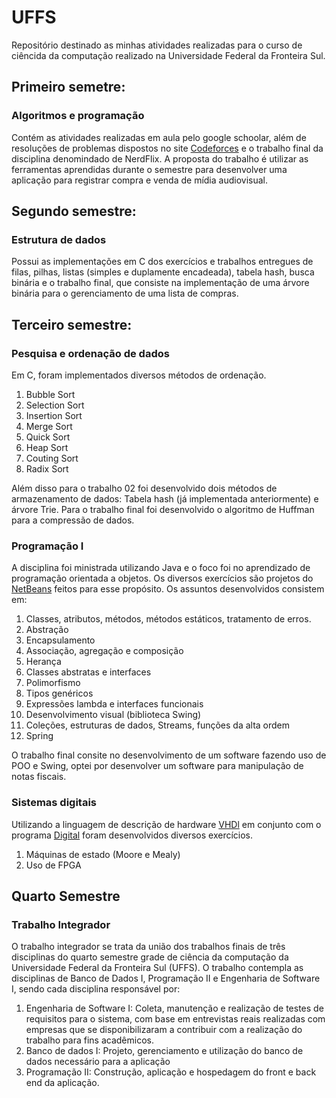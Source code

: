 # UFFS
 Repositório destinado as minhas atividades realizadas para o curso de ciêncida da computação realizado na Universidade Federal da Fronteira Sul.

## Primeiro semetre:
 ### Algoritmos e programação
 Contém as atividades realizadas em aula pelo google schoolar, além de resoluções de problemas dispostos no site [Codeforces](https://codeforces.com/) e o trabalho final da disciplina denomindado de NerdFlix. A proposta do trabalho é utilizar as ferramentas aprendidas durante o semestre para desenvolver uma aplicação para registrar compra e venda de mídia audiovisual.

## Segundo semestre:
 ### Estrutura de dados
 Possui as implementações em C dos exercícios e trabalhos entregues de filas, pilhas, listas (simples e duplamente encadeada), tabela hash, busca binária e o trabalho final, que consiste na implementação de uma árvore binária para o gerenciamento de uma lista de compras.

## Terceiro semestre:
 ### Pesquisa e ordenação de dados
 Em C, foram implementados diversos métodos de ordenação.
 1. Bubble Sort
 2. Selection Sort
 3. Insertion Sort
 4. Merge Sort
 5. Quick Sort
 6. Heap Sort
 7. Couting Sort
 8. Radix Sort
 
 Além disso para o trabalho 02 foi desenvolvido dois métodos de armazenamento de dados: Tabela hash (já implementada anteriormente) e árvore Trie. Para o trabalho final foi desenvolvido o algoritmo de Huffman para a compressão de dados.

 ### Programação I
 A disciplina foi ministrada utilizando Java e o foco foi no aprendizado de programação orientada a objetos. Os diversos exercícios são projetos do [NetBeans](https://netbeans.apache.org/) feitos para esse propósito. Os assuntos desenvolvidos consistem em:
 1. Classes, atributos, métodos, métodos estáticos, tratamento de erros.
 2. Abstração
 3. Encapsulamento
 4. Associação, agregação e composição
 5. Herança
 6. Classes abstratas e interfaces
 7. Polimorfismo
 8. Tipos genéricos
 9. Expressões lambda e interfaces funcionais
 10. Desenvolvimento visual (biblioteca Swing)
 11. Coleções, estruturas de dados, Streams, funções da alta ordem
 12. Spring

 O trabalho final consite no desenvolvimento de um software fazendo uso de POO e Swing, optei por desenvolver um software para manipulação de notas fiscais.

 ### Sistemas digitais
 Utilizando a linguagem de descrição de hardware [VHDl](https://pt.wikipedia.org/wiki/VHDL) em conjunto com o programa [Digital](https://github.com/hneemann/Digital/tree/master) foram desenvolvidos diversos exercícios.
 1. Máquinas de estado (Moore e Mealy)
 2. Uso de FPGA
 
 ## Quarto Semestre
 ### Trabalho Integrador
 O trabalho integrador se trata da união dos trabalhos finais de três disciplinas do quarto semestre grade de ciência da computação da Universidade Federal da Fronteira Sul (UFFS). O trabalho contempla as disciplinas de Banco de Dados I, Programação II e Engenharia de Software I, sendo cada disciplina responsável por:
1. Engenharia de Software I:
Coleta, manutenção e realização de testes de requisitos para o sistema, com base em entrevistas reais realizadas com empresas que se disponibilizaram a contribuir com a realização do trabalho para fins acadêmicos.
2. Banco de dados I:
Projeto, gerenciamento e utilização do banco de dados necessário para a aplicação
3. Programação II:
Construção, aplicação e hospedagem do front e back end da aplicação.

